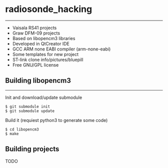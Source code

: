 # radiosonde_hacking
---------
* Vaisala RS41 projects
* Graw DFM-09 projects
* Based on libopencm3 libraries
* Developed in QtCreator IDE
* GCC ARM none EABI compiler (arm-none-eabi)
* Some templates for new project
* ST-link clone info/pictures/bluepill
* Free GNU/GPL license

## Building libopencm3
---------
Init and download/update submodule

    $ git submodule init
    $ git submodule update

Build it (requiest python3 to generate some code)

    $ cd libopencm3
    $ make

## Building projects
TODO
